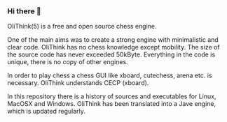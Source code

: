 ### Hi there 👋

OliThink(5) is a free and open source chess engine.

One of the main aims was to create a strong engine with minimalistic and clear code. OliThink has no chess knowledge except mobility. The size of the source code has never exceeded 50kByte.
Everything in the code is unique, there is no copy of other engines.

In order to play chess a chess GUI like xboard, cutechess, arena etc. is necessary. OliThink understands CECP (xboard).

In this repository there is a history of sources and executables for Linux, MacOSX and Windows.
OliThink has been translated into a Jave engine, which is updated regularly.
